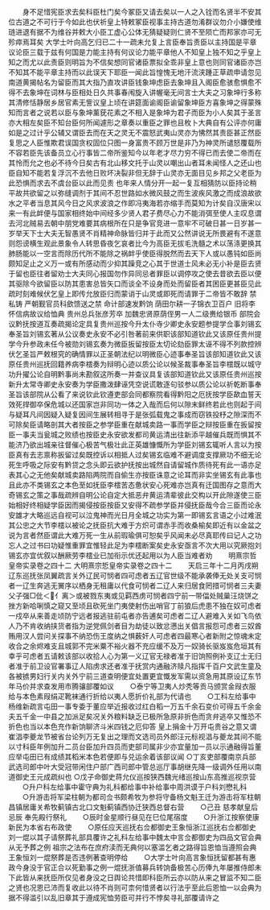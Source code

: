 <!-- { "loadSidebar": true } -->
　　身不足惜宪臣求去矣科臣杜门矣今冢臣又请去矣以一人之入铨而名贤半不安其位古道之不可行于今如此也伏祈皇上特敕冢臣视事主持古道勿淆群议勿介小嫌使维琏进退有据不为维谷并敕大小臣工虚心公体无猜疑疑则仁贤不至陨亡而邦家亦可无殄瘁焉耳矣  大学士叶向高乞归已二十一疏未允复上言臣奉旨责臣以主持国是平章议论臣三载于兹有何国是力能主持有何议论力能平章他人不知皇上独不知之乎皇上知之而尤以此责臣则明旨为不信矣想同官诸臣票拟全乖非皇上意也则同官诸臣亦岂不知其不能平章主持而以此误天下耶臣一闻此旨惶愧无地汗流浃踵正草疏申请忽见南道黄揭帖名为留臣而其大指乃直攻讲臣钱象坤虑臣去象坤且入阁臣愈骇愈惧愈不得不去象坤在词林与臣相处日久共事春闱旋入讲幄毫无间言士大夫之习象坤行多称其清修恬静居乡居官素无訾议皇上顷在讲筵面谕阁臣谕留象坤臣方喜象坤之得蒙殊知而言者之说若以臣与象坤薰莸花素之不相入是象坤为君子而臣为小人矣其于圣言亦大相左矣臣不知台臣何所闻遽形之章奏以重臣之罪也且枚卜大典自有公评亦何庸如是之过计乎公辅又谓臣去而在天之灵无不震怒武夷山灵亦为怫然其责臣甚正然臣复思之人臣惟欺君误国贪权固位只图一身富贵不顾万世是非乃为神灵所谴怒覆载所不容若臣先该备员立心行事皆二帝所鉴知今以年老才尽力穷不得已而去使二帝而在其怜而允之也必不待今日矣古有北山移文托于山灵以嘲出山者耳未闻怪人之还山也臣自知不能若复浮沉不去他日败坏决裂非但无辞于山灵亦无面目见乡邦之父老臣为此恐惧而求去不虞台臣以此而见责  也年来人情分开一起一复互相猜防以臣持论稍平故共欲留之以弥缝调剂于其间不忍世路如水微风鼓之而生波疾风激之而成浪故欲水之平者当息其风今日之风求波浪之作即冯夷海若亦缩手而莫知为计矣自汉唐宋以来一有此衅便与国家相终始中间经多少贤人君子费尽心力不能消弭至使人主叹息谓去河北贼易去朝中朋党难要其病根所在只是争官竞进一意牢不可破日甚一日岁甚一岁举天下士大夫无智愚贤不肖精神命脉皆归并于此而又公然讲说无所畏避有不遂意则怨谤横生观此景象令人转思昏夜乞哀者比今为高臣无拔毛洗髓之术以荡涤更换其肺肠能以一空言而除历代所不能除之祸衅乎使臣得脱然而去天下人或以愚钝如臣尚颇知足止之义万一或有所感动而少抑其躁竞之心其于世道士风未必无小补是臣去贤于留也臣往者留劝士大夫同心报国勿作异同忌者罪臣以调停攻之使去昔欲去臣以便其驱除今欲留臣以防其患害总皆矢口而谈全不设身而处而留臣者其困臣更甚臣见此疏时刻难候伏乞皇上即传允放臣归而蒙诮于山灵或即死而请罪于二帝皆不敢辞  禁私铸  严朝觐官员科歛馈送之禁  命计部速发黔饷  荫田尔耕一子锦衣卫百户  旧将李怀信病故议给恤典  贵州总兵张彦芳卒  加魏忠贤原荫侄男一人二级赉给银币  部院会议黔抚按道互奏疏揭论定具复贵州巡按今升太仆寺少卿史永安题参提学佥事刘锡玄奉圣旨刘锡玄著从公议奏史永安不必引咎著前来供职该部知道钦此又该原任贵州提学今升参政未任今被勋刘锡玄奏为微臣扳留按臣太切论劾臣罪太诬不得不列款控辨伏乞圣旨严敕根究的确情罪以正圣朝法纪以明微臣心迹事奉圣旨该部知道钦此又该原任贵州巡抚回籍养病李橒奏为辩明心迹以质公论以候圣裁事奉圣旨李橒既以城守功升擢公论自明黔事尚未勘叙这所奏一并查议具复该部知道钦此又该原任贵州巡按新升太常寺卿史永安奏为学臣撒泼肆诬凭空说谎敢逐句驳参以质公论以祈乾断事奉圣旨该部院从公看了来说钦此钦遵吏部会同都察院看得黔阳之厄抚按学臣歃血誓天效死捍御卒保危城以还国家岂非同功一体之入哉而后何以隙末鲜终若此也则起于间与疑耳凡间因疑入疑复因间生展转相寻于是张弧载鬼之事成而窃铁投杼之隙深而不可除矣臣请略剖其大者按臣之参学臣重在献城卖路一事而学臣之辩按臣重在扳留按臣一事夫当瓮城之败绩也按臣史永安欲发都司黄运清出往新添平越催兵既而惧其不能济乃欲出城亲往督催心极苦气极壮此正英雄慷慨所为学臣刘锡玄辄听人言以为按臣真有去志禀称扳留过矣既控诉以相抵人过矣锡玄临难不避调度支撑厥功不细无论死生呼吸之际安有黔贷之念头即云欲护抚按出城然自请留城作质待死有此一语亦足表其心之无他矣献城卖路陷两院而自偷生亦按臣诛意之论耳而非实坐锡玄有此事也且此亦不类锡玄之本色至如抚臣李橒苦态惫状安心死难亦岂真有迁国图存之意而大奇锡玄之策之事哉疏辨自明公论自定大抵恶弁黄运清辈彼此交构以开此隙遂使三臣始相好终相疑学臣因而揭侵按臣按臣又安得不疏参学臣并侵抚臣哉今合三臣而论永安雄才大略巡远自视可以泣鬼神而光日月全城之功实为第一即锡玄言语之小过难泯其公忠之大节李橒以被论之抚臣抗大难于方炽可谓赤手而收桑榆矣即近有以金盆之说为言者然臣谓此大难万死一生从前瑕瑜俱可恕矣乎风闻未必尽真耶传曰记人之功忘人之过书曰功疑惟重罪宜惟轻此足为李橒断案矣史永安亟言不次大用以究厥抱刘锡玄亦宜优叙以酬厥劳李橒业已加衔示优还起用以为人臣当难者劝
　　明熹宗哲皇帝实录卷之四十二
大明熹宗悊皇帝实录卷之四十二
　　天启三年十二月丙戌朔辽东巡抚张凤翼疏言关外辽民可悯者四可虑者五辽官世级不能承袭俸无处关支可悯者一辽生奔逃无黉序以栖身无租庸以代食可悯者二辽人来归居食罔措可悯者三夫妻父子强□仳＜亻离＞或被戮东夷或见羁西虏可悯者四宁前一带偪处贼巢汪烧饼之挫方新哈唎慎之窥又至顷且砍死坐门夷使射伤出哨官丁前狼后虎患不独在奴可虑者一戍卒从来善走顷防宁远者报逃驻前屯者亦告逋矣可虑者二辽人避难入关如飞鸟依人乃不肯收纳挟货者指为逆党佩剑者目为劫徒以致忿懑出关倡言报怨可虑者三奴酋贿用汉人尝问关探事不纳恐伤王度纳之惧薮奸人可虑者四最寒心者新附之惊魂未定收合之余烬难支且城郭不完米粟不裕火器不充应缓不及万一奴骑长驱岌岌危垣其有幸乎可虑者五请敕该部以收拾人心为第一义辽官无禄者准于旧饷照例补支辽士无归者准于前卫设官署事辽人陷虏求还者准于抚赏内通融济赎凡指挥千百户文武生童及各被掳男妇行关内关外宁前三道查明便宜处置更宜慨发军需以资急用其原设辽东节年马价并求查发用市腾骧部覆如议
　　○泰宁等卫夷人炒秃等贡马颁赏金叚衣服给与本色素叚绢疋靴袜通行折给以夷人愿折价礼部为代请也
　　○工科左给事中杨维新疏言屯田一事专委于董应举近报收过红白稻一万五千余石变价可得五千余金夫五千金一中县之加派足矣况关外粮料缺乏已极所急原非折色而贪弁逃卒又惟恐不折色也当以本色充作新饷聊济斗米四钱之厄仰答  皇上捐金十万开屯贵谷之意又谓崔淐李夔龙节被省台论列万无复出之理而文选司员外郎汪元标视淐与夔龙其间不能以寸科臣年例加升二员台臣加升四员而吏部司属非少亦宜量加一员以示通融得旨董应举屯田已有成绩其稻米本色若便即与兑运余着该部议闻
○丁亥吏部覆南京兵部武选司郎中叶大受冠带闲住户部广西司郎中管总巡厅事胡继先降一级调外任用以南道御史王元成疏纠也
○戊子命御史蒋允仪巡按狭西魏光绪巡按山东高推巡视京营
　　○升户科左给事中霍守典为礼科都给事中补给事中周洪谟于户科刘懋礼科
　　○升游击将军梁柱朝为都司佥书颇希牧为参将守备杨文魁王迁为游击将军柱朝昌镇居庸关希牧蓟镇古北口文魁蓟镇西协迁狭西总督右营
　　○己丑  慈孝献皇后忌辰  奉先殿行祭礼
　　○辰时金星顺行昼见在巳位尾宿度
　　○升浙江按察使康新民为本省右布政使
　　○原任应天巡抚右佥都御史王象恒浙江巡抚右佥都御史刘一焜以其子请祭葬礼部具覆许之礼科左给事中魏太中言佥都御史为四品文官会典从无予葬之例  祖宗之法布在庶府渎而无典何以塞滥乞者之路得旨恩恤当遵照会典王象恒刘一焜祭葬是否违例著查明停给
　　○大学士叶向高言象恒抚留都甚有惠政今身没于官正合以死勤事之例一焜抚浙值募兵转饷备极苦心历俸九年屡推侍郎未下此皆从来抚臣所仅见者身没之日舆论共惜即科臣所云亦以防从来之冒监不知二臣之贤也况恩已沛而复收此以待不肖则可柰何惜贤者以行法乎至此后恩恤一以会典为据不得滥引以乱旧章其于遵成宪恤劳臣可并行不悖矣寻礼部覆请许之
